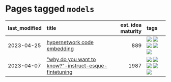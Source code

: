 # Pages tagged `models`

|last_modified|title|est. idea maturity|tags
|:---|:---|---:|:---|
|2023-04-25|[hypernetwork code embedding](../hypernetwork_embedding_for_code.md)|889|[![](https://img.shields.io/badge/tag-embeddings-8b3cb7)](../tags/embeddings.md) [![](https://img.shields.io/badge/tag-llm-dd597e)](../tags/llm.md) [![](https://img.shields.io/badge/tag-machinelearning-759071)](../tags/machinelearning.md) [![](https://img.shields.io/badge/tag-models-e13c2b)](../tags/models.md) [![](https://img.shields.io/badge/tag-nlp-683f3)](../tags/nlp.md)|
|2023-04-07|["why do you want to know?"-instruct-esque-fintetuning](../whydoyouwantoknow.md)|1987|[![](https://img.shields.io/badge/tag-aiethics-fde018)](../tags/aiethics.md) [![](https://img.shields.io/badge/tag-alignment-82d6e)](../tags/alignment.md) [![](https://img.shields.io/badge/tag-dialogue-d3fceb)](../tags/dialogue.md) [![](https://img.shields.io/badge/tag-models-e13c2b)](../tags/models.md) [![](https://img.shields.io/badge/tag-wip-1614f8)](../tags/wip.md)|